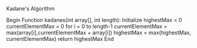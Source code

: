Kadane's Algorithm

Begin
Function kadanes(int array[], int length):
   Initialize
   highestMax = 0
   currentElementMax = 0
   for i = 0 to length-1
      currentElementMax = max(array[i],currentElementMax + array[i])
      highestMax = max(highestMax, currentElementMax)
   return highestMax
End